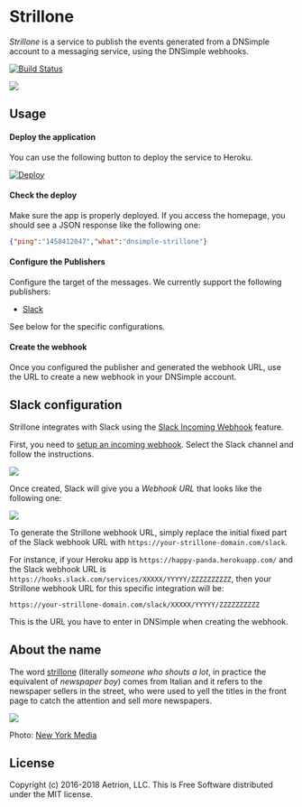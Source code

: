 # Strillone

_Strillone_ is a service to publish the events generated from a DNSimple account to a messaging service, using the DNSimple webhooks.

[![Build Status](https://travis-ci.org/dnsimple/strillone.svg)](https://travis-ci.org/dnsimple/strillone)

![](http://cl.ly/1N3G0L3o1C1H/slack-integrations-dnsimple.png)


## Usage

#### Deploy the application

You can use the following button to deploy the service to Heroku.

[![Deploy](https://www.herokucdn.com/deploy/button.svg)](https://heroku.com/deploy?template=https://github.com/aetrion/strillone)

#### Check the deploy

Make sure the app is properly deployed. If you access the homepage, you should see a JSON response like the following one:

```json
{"ping":"1458412047","what":"dnsimple-strillone"}
```

#### Configure the Publishers

Configure the target of the messages. We currently support the following publishers:

- [Slack](#slack-configuration)

See below for the specific configurations.

#### Create the webhook

Once you configured the publisher and generated the webhook URL, use the URL to create a new webhook in your DNSimple account.


## Slack configuration

Strillone integrates with Slack using the [Slack Incoming Webhook](https://api.slack.com/incoming-webhooks) feature.

First, you need to [setup an incoming webhook](https://my.slack.com/services/new/incoming-webhook/). Select the Slack channel and follow the instructions.

![](http://cl.ly/161a1V3m1n3b/Screen%20Shot%202016-03-19%20at%2019.39.18.png)

Once created, Slack will give you a _Webhook URL_ that looks like the following one:

![](http://cl.ly/1X0a0G2p1H2u/Screen%20Shot%202016-03-19%20at%2019.41.04.png)

To generate the Strillone webhook URL, simply replace the initial fixed part of the Slack webhook URL with `https://your-strillone-domain.com/slack`.

For instance, if your Heroku app is `https://happy-panda.herokuapp.com/` and the Slack webhook URL is `https://hooks.slack.com/services/XXXXX/YYYYY/ZZZZZZZZZZ`, then your Strillone webhook URL for this specific integration will be:

```
https://your-strillone-domain.com/slack/XXXXX/YYYYY/ZZZZZZZZZZ
```

This is the URL you have to enter in DNSimple when creating the webhook.


## About the name

The word [strillone](https://en.wiktionary.org/wiki/strillone) (literally _someone who shouts a lot_, in practice the equivalent of _newspaper boy_) comes from Italian and it refers to the newspaper sellers in the street, who were used to yell the titles in the front page to catch the attention and sell more newspapers.

![](http://cl.ly/0S2s3o2L1Z0p/strillone.jpg)

Photo: [New York Media](http://nymag.com/daily/intelligencer/2013/06/fed-is-having-a-1936-moment.html)


## License

Copyright (c) 2016-2018 Aetrion, LLC. This is Free Software distributed under the MIT license.
